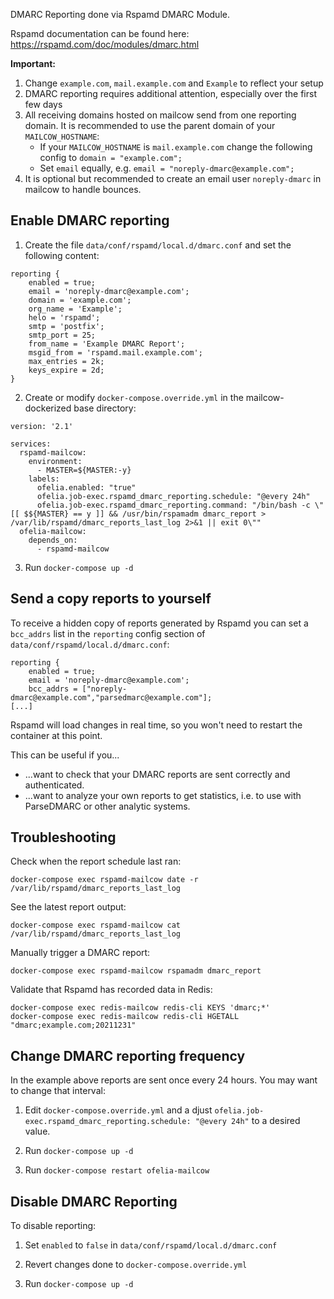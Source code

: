 DMARC Reporting done via Rspamd DMARC Module.

Rspamd documentation can be found here: https://rspamd.com/doc/modules/dmarc.html

**Important:**
1. Change `example.com`, `mail.example.com` and `Example` to reflect your setup
2. DMARC reporting requires additional attention, especially over the first few days
3. All receiving domains hosted on mailcow send from one reporting domain. It is recommended to use the parent domain of your `MAILCOW_HOSTNAME`:
    - If your `MAILCOW_HOSTNAME` is `mail.example.com` change the following config to `domain = "example.com";`
    - Set `email` equally, e.g. `email = "noreply-dmarc@example.com";`
4. It is optional but recommended to create an email user `noreply-dmarc` in mailcow to handle bounces.

## Enable DMARC reporting

1. Create the file `data/conf/rspamd/local.d/dmarc.conf` and set the following content:

```
reporting {
    enabled = true;
    email = 'noreply-dmarc@example.com';
    domain = 'example.com';
    org_name = 'Example';
    helo = 'rspamd';
    smtp = 'postfix';
    smtp_port = 25;
    from_name = 'Example DMARC Report';
    msgid_from = 'rspamd.mail.example.com';
    max_entries = 2k;
    keys_expire = 2d;
}
```

2. Create or modify `docker-compose.override.yml` in the mailcow-dockerized base directory:

```
version: '2.1'

services:
  rspamd-mailcow:
    environment:
      - MASTER=${MASTER:-y}
    labels:
      ofelia.enabled: "true"
      ofelia.job-exec.rspamd_dmarc_reporting.schedule: "@every 24h"
      ofelia.job-exec.rspamd_dmarc_reporting.command: "/bin/bash -c \"[[ $${MASTER} == y ]] && /usr/bin/rspamadm dmarc_report > /var/lib/rspamd/dmarc_reports_last_log 2>&1 || exit 0\""
  ofelia-mailcow:
    depends_on:
      - rspamd-mailcow
```

3. Run `docker-compose up -d`

## Send a copy reports to yourself

To receive a hidden copy of reports generated by Rspamd you can set a `bcc_addrs` list in the `reporting` config section of `data/conf/rspamd/local.d/dmarc.conf`:

```
reporting {
    enabled = true;
    email = 'noreply-dmarc@example.com';
    bcc_addrs = ["noreply-dmarc@example.com","parsedmarc@example.com"];
[...]
```

Rspamd will load changes in real time, so you won't need to restart the container at this point.

This can be useful if you...

- ...want to check that your DMARC reports are sent correctly and authenticated.
- ...want to analyze your own reports to get statistics, i.e. to use with ParseDMARC or other analytic systems.

## Troubleshooting

Check when the report schedule last ran:

```
docker-compose exec rspamd-mailcow date -r /var/lib/rspamd/dmarc_reports_last_log
```

See the latest report output:

```
docker-compose exec rspamd-mailcow cat /var/lib/rspamd/dmarc_reports_last_log
```

Manually trigger a DMARC report:

```
docker-compose exec rspamd-mailcow rspamadm dmarc_report
```

Validate that Rspamd has recorded data in Redis:

```
docker-compose exec redis-mailcow redis-cli KEYS 'dmarc;*'
docker-compose exec redis-mailcow redis-cli HGETALL "dmarc;example.com;20211231"
```

## Change DMARC reporting frequency

In the example above reports are sent once every 24 hours. You may want to change that interval:

1. Edit `docker-compose.override.yml` and a djust `ofelia.job-exec.rspamd_dmarc_reporting.schedule: "@every 24h"` to a desired value.

2. Run `docker-compose up -d`

3. Run `docker-compose restart ofelia-mailcow`

## Disable DMARC Reporting

To disable reporting:

1. Set `enabled` to `false` in `data/conf/rspamd/local.d/dmarc.conf`

2. Revert changes done to `docker-compose.override.yml`

3. Run `docker-compose up -d`
